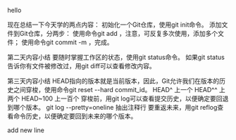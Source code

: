 hello

现在总结一下今天学的两点内容：
初始化一个Git仓库，使用git init命令。
添加文件到Git仓库，分两步：
使用命令git add <file>，注意，可反复多次使用，添加多个文件；
使用命令git commit -m <message>，完成。

第二天内容小结
要随时掌握工作区的状态，使用git status命令。
如果git status告诉你有文件被修改过，用git diff可以查看修改内容。


第三天内容小结
HEAD指向的版本就是当前版本，因此，Git允许我们在版本的历史之间穿梭，使用命令git reset --hard commit_id。
HEAD^ 上一个 HEAD^^ 上两个 HEAD~100 上一百个
穿梭前，用git log可以查看提交历史，以便确定要回退到哪个版本。
git log --pretty=oneline 抽出注释行
要重返未来，用git reflog查看命令历史，以便确定要回到未来的哪个版本。

add new line